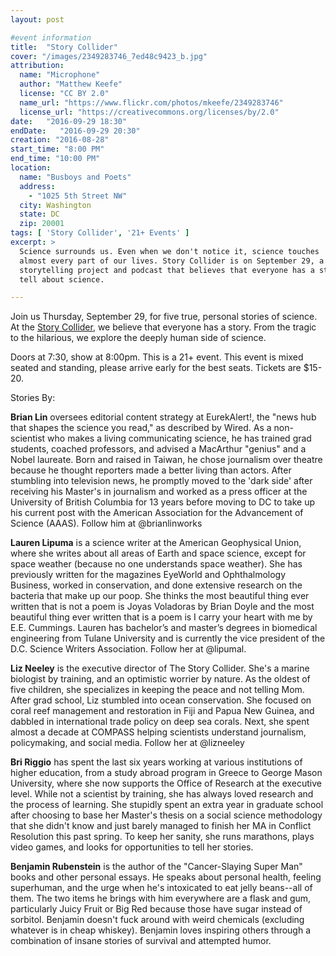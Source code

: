 ```yaml
---
layout: post

#event information
title:  "Story Collider"
cover: "/images/2349283746_7ed48c9423_b.jpg"
attribution:
  name: "Microphone"
  author: "Matthew Keefe"
  license: "CC BY 2.0"
  name_url: "https://www.flickr.com/photos/mkeefe/2349283746"
  license_url: "https://creativecommons.org/licenses/by/2.0"
date:   "2016-09-29 18:30"
endDate:   "2016-09-29 20:30"
creation: "2016-08-28"
start_time: "8:00 PM"
end_time: "10:00 PM"
location:
  name: "Busboys and Poets"
  address:
    - "1025 5th Street NW"
  city: Washington
  state: DC
  zip: 20001
tags: [ 'Story Collider', '21+ Events' ]
excerpt: >
  Science surrounds us. Even when we don't notice it, science touches
  almost every part of our lives. Story Collider is on September 29, a live
  storytelling project and podcast that believes that everyone has a story to
  tell about science.

---
```


Join us Thursday, September 29, for five true, personal stories of science. At
the [Story Collider](http://www.storycollider.org/shows/2016/9/29/washington-dc), we
believe that everyone has a story. From the tragic to
the hilarious, we explore the deeply human side of science.

Doors at 7:30, show at 8:00pm. This is a 21+ event. This event is mixed seated and standing, please arrive early for the best seats. Tickets are $15-20.

Stories By:

**Brian Lin** oversees editorial content strategy at EurekAlert!, the "news hub
that shapes the science you read," as described by Wired. As a non-scientist
who makes a living communicating science, he has trained grad students, coached
professors, and advised a MacArthur "genius" and a Nobel laureate. Born and
raised in Taiwan, he chose journalism over theatre because he thought reporters
made a better living than actors. After stumbling into television news, he
promptly moved to the 'dark side' after receiving his Master's in journalism
and worked as a press officer at the University of British Columbia for 13
years before moving to DC to take up his current post with the American
Association for the Advancement of Science (AAAS). Follow him at @brianlinworks

**Lauren Lipuma** is a science writer at the American Geophysical Union, where
she writes about all areas of Earth and space science, except for space weather
(because no one understands space weather). She has previously written for the
magazines EyeWorld and Ophthalmology Business, worked in conservation, and done
extensive research on the bacteria that make up our poop. She thinks the most
beautiful thing ever written that is not a poem is Joyas Voladoras by Brian
Doyle and the most beautiful thing ever written that is a poem is I carry your
heart with me by E.E. Cummings. Lauren has bachelor’s and master’s degrees in
biomedical engineering from Tulane University and is currently the vice
president of the D.C. Science Writers Association. Follow her at @lipumal.

**Liz Neeley** is the executive director of The Story Collider. She's a marine
biologist by training, and an optimistic worrier by nature. As the oldest of
five children, she specializes in keeping the peace and not telling Mom. After
grad school, Liz stumbled into ocean conservation. She focused on coral reef
management and restoration in Fiji and Papua New Guinea, and dabbled in
international trade policy on deep sea corals. Next, she spent almost a decade
at COMPASS helping scientists understand journalism,  policymaking, and social
media. Follow her at @lizneeley

**Bri Riggio** has spent the last six years working at various institutions of
higher education, from a study abroad program in Greece to George Mason
University, where she now supports the Office of Research at the executive
level. While not a scientist by training, she has always loved research and the
process of learning. She stupidly spent an extra year in graduate school after
choosing to base her Master's thesis on a social science methodology that she
didn't know and just barely managed to finish her MA in Conflict Resolution
this past spring. To keep her sanity, she runs marathons, plays video games,
and looks for opportunities to tell her stories.

**Benjamin Rubenstein** is the author of the "Cancer-Slaying Super Man" books
and other personal essays. He speaks about personal health, feeling superhuman,
and the urge when he's intoxicated to eat jelly beans--all of them. The two
items he brings with him everywhere are a flask and gum, particularly Juicy
Fruit or Big Red because those have sugar instead of sorbitol. Benjamin doesn't
fuck around with weird chemicals (excluding whatever is in cheap whiskey).
Benjamin loves inspiring others through a combination of insane stories of
survival and attempted humor.
